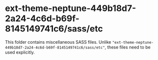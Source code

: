 # ext-theme-neptune-449b18d7-2a24-4c6d-b69f-8145149741c6/sass/etc

This folder contains miscellaneous SASS files. Unlike `"ext-theme-neptune-449b18d7-2a24-4c6d-b69f-8145149741c6/sass/etc"`, these files
need to be used explicitly.
